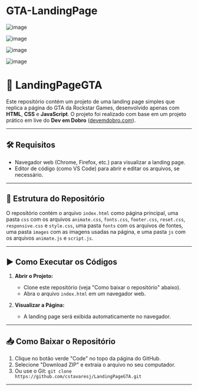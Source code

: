 # GTA-LandingPage

![image](https://github.com/user-attachments/assets/fced2a89-3aaf-4eb5-b366-60fe75a5f4b7)

![image](https://github.com/user-attachments/assets/3ffa4660-fc17-4af9-8334-5da9bb9083db)

![image](https://github.com/user-attachments/assets/ebeaafb7-95bf-44dd-a6d4-488e9a4034c9)

![image](https://github.com/user-attachments/assets/25d5bb50-7e01-4622-bb29-92e42b2089c5)


# 📘 LandingPageGTA

Este repositório contém um projeto de uma landing page simples que replica a página do GTA da Rockstar Games, desenvolvido apenas com **HTML**, **CSS** e **JavaScript**. O projeto foi realizado com base em um projeto prático em live do **Dev em Dobro** ([devemdobro.com](https://devemdobro.com)).

---

## 🛠️ Requisitos

- Navegador web (Chrome, Firefox, etc.) para visualizar a landing page.
- Editor de código (como VS Code) para abrir e editar os arquivos, se necessário.

---

## 📂 Estrutura do Repositório

O repositório contém o arquivo `index.html` como página principal, uma pasta `css` com os arquivos `animate.css`, `fonts.css`, `footer.css`, `reset.css`, `responsive.css` e `style.css`, uma pasta `fonts` com os arquivos de fontes, uma pasta `images` com as imagens usadas na página, e uma pasta `js` com os arquivos `animate.js` e `script.js`.

---

## ▶️ Como Executar os Códigos

1. **Abrir o Projeto:**
   - Clone este repositório (veja "Como baixar o repositório" abaixo).
   - Abra o arquivo `index.html` em um navegador web.

2. **Visualizar a Página:**
   - A landing page será exibida automaticamente no navegador.

---

## 📥 Como Baixar o Repositório

1. Clique no botão verde "Code" no topo da página do GitHub.
2. Selecione "Download ZIP" e extraia o arquivo no seu computador.
3. Ou use o Git: `git clone https://github.com/cstavaresj/LandingPageGTA.git`

---
